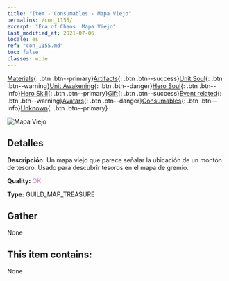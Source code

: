 ```yaml
---
title: "Item - Consumables - Mapa Viejo"
permalink: /con_1155/
excerpt: "Era of Chaos  Mapa Viejo"
last_modified_at: 2021-07-06
locale: es
ref: "con_1155.md"
toc: false
classes: wide
---
```

 [Materials](/ItemsES/){: .btn .btn--primary}[Artifacts](/ItemsES/Artifacts/){: .btn .btn--success}[Unit Soul](/ItemsES/UnitSoul/){: .btn .btn--warning}[Unit Awakening](/ItemsES/UnitAwakening/){: .btn .btn--danger}[Hero Soul](/ItemsES/HeroSoul/){: .btn .btn--info}[Hero Skill](/ItemsES/HeroSkill/){: .btn .btn--primary}[Gift](/ItemsES/Gift/){: .btn .btn--success}[Event related](/ItemsES/Events/){: .btn .btn--warning}[Avatars](/ItemsES/Avatars/){: .btn .btn--danger}[Consumables](/ItemsES/Consumables/){: .btn .btn--info}[Unknown](/ItemsES/Unknown/){: .btn .btn--primary}

 ![Mapa Viejo](/images/t/i_810101.png)

## Detalles
 **Descripción:** Un mapa viejo que parece señalar la ubicación de un montón de tesoro. Usado para descubrir tesoros en el mapa de gremio.

 **Quality:** <span style="color: #DA70D6">OK</span>

 **Type:** GUILD_MAP_TREASURE

## Gather

  None

## This item contains:

  None


